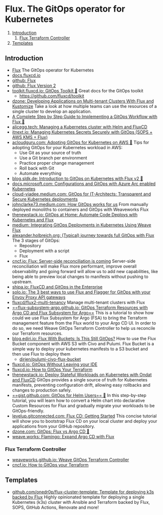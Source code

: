 # Flux. The GitOps operator for Kubernetes

1. [Introduction](#introduction)
    1. [Flux Terraform Controller](#flux-terraform-controller)
2. [Templates](#templates)

## Introduction

- [Flux](https://fluxcd.io/) The GitOps operator for Kubernetes
- [docs.fluxcd.io](https://docs.fluxcd.io/)
- [github: Flux](https://github.com/fluxcd/flux)
- [github: Flux Version 2](https://github.com/fluxcd/flux2)
- [toolkit.fluxcd.io: GitOps Toolkit 🌟](https://toolkit.fluxcd.io/) Great docs for the GitOps toolkit
    - https://github.com/fluxcd/toolkit
- [dzone: Developing Applications on Multi-tenant Clusters With Flux and Kustomize](https://dzone.com/articles/developing-applications-on-multitenant-clusters-wi) Take a look at how multiple teams can use the resources of a single cluster to develop an application.
- [A Complete Step by Step Guide to Implementing a GitOps Workflow with Flux 🌟](https://managedkube.com/gitops/flux/weaveworks/guide/tutorial/2020/05/01/a-complete-step-by-step-guide-to-implementing-a-gitops-workflow-with-flux.html)
- [alicegg.tech: Managing a Kubernetes cluster with Helm and FluxCD](https://alicegg.tech/2020/11/09/helm.html)
- [itnext.io: Managing Kubernetes Secrets Securely with GitOps (SOPS + AWS KMS + Flux)](https://itnext.io/managing-kubernetes-secrets-securely-with-gitops-b8174b4f4d30)
- [acloudguru.com: Adopting GitOps for Kubernetes on AWS 🌟](https://acloudguru.com/blog/engineering/adopting-gitops-for-kubernetes-on-aws?utm_source=linkedin&utm_medium=social&utm_campaign=kubernetesblog) Tips for adopting GitOps for your Kubernetes workload in AWS:
    - Use Git as your source of truth
    - Use a Git branch per environment
    - Practice proper change management
    - Roll back with Git
    - Automate everything
- [blog.sldk.de: Introduction to GitOps on Kubernetes with Flux v2 🌟](https://blog.sldk.de/2021/02/introduction-to-gitops-on-kubernetes-with-flux-v2/)
- [docs.microsoft.com: Configurations and GitOps with Azure Arc enabled Kubernetes](https://docs.microsoft.com/en-us/azure/azure-arc/kubernetes/conceptual-configurations)
- [cloud-viadee.medium.com: GitOps for IT-Architects: Transparent and Secure Kubernetes deployments](https://cloud-viadee.medium.com/gitops-for-it-architects-6312e7822819)
- [johnclarke73.medium.com: How GitOps works for us](https://johnclarke73.medium.com/our-continuous-delivery-journey-11d86dd68a49) From manually deployed monoliths to containers and GitOps with Weaveworks Flux
- [thenewstack.io: GitOps at Home: Automate Code Deploys with Kubernetes and Flux](https://thenewstack.io/gitops-at-home-automate-code-deploys-with-kubernetes-and-flux/)
- [medium: Integrating GitOps Deployments in Kubernetes Using Weave Flux](https://medium.com/contino-engineering/integrating-gitops-deployments-in-kubernetes-using-weave-flux-9a617ea17684)
- [alexander.holbreich.org: (Typical) journey towards full GitOps with Flux](https://alexander.holbreich.org/gitops-journey) The 3 stages of GitOps:
    - Repository
    - Deployment with a script
    - Flux
- [cncf.io: Flux: Server-side reconciliation is coming](https://www.cncf.io/blog/2021/10/07/server-side-reconciliation-is-coming/) Server-side reconciliation will make Flux more performant, improve overall observability and going forward will allow us to add new capabilities, like being able to preview local changes to manifests without pushing to upstream.
- [shipa.io: FluxCD and GitOps in the Enterprise](https://shipa.io/2021/10/fluxcd-and-gitops-in-the-enterprise/)
- [solo.io: The 3 best ways to use Flux and Flagger for GitOps with your Envoy Proxy API gateways](https://www.solo.io/blog/the-3-best-ways-to-use-flux-and-flagger-for-gitops-with-your-envoy-proxy-api-gateways)
- [fluxcd/flux2-multi-tenancy](https://github.com/fluxcd/flux2-multi-tenancy) Manage multi-tenant clusters with Flux
- [==flux-subsystem-argo.github.io: GitOps Terraform Resources with Argo CD and Flux Subsystem for Argo==](https://flux-subsystem-argo.github.io/website/tutorials/terraform/) This is a tutorial to show how could we use Flux Subsystem for Argo (FSA) to bring the Terraform management feature from the Flux world to your Argo CD UI. In order to do so, we need Weave GitOps Terraform Controller to help us reconcile our Terraform resources.
- [blog.ediri.io: Flux With Buckets: Is This Still GitOps?](https://blog.ediri.io/flux-with-buckets-is-this-still-gitops) How to use the Flux Bucket component with AWS S3 with Civo and Pulumi. Flux Bucket is a simple way to deploy your kubernetes manifests to a S3 bucket and then use Flux to deploy them
    - [dirien/pulumi-civo-flux-bucket](https://github.com/dirien/pulumi-civo-flux-bucket)
- [fluxcd.io: GitOps Without Leaving your IDE](https://fluxcd.io/blog/2022/09/gitops-without-leaving-your-ide/)
- [fluxcd.io: How to GitOps Your Terraform](https://fluxcd.io/blog/2022/09/how-to-gitops-your-terraform/)
- [thenewstack.io: Deploy Stateful Workloads on Kubernetes with Ondat and FluxCD](https://thenewstack.io/deploy-stateful-workloads-on-kubernetes-with-ondat-and-fluxcd/) GitOps provides a single source of truth for Kubernetes manifests, preventing configuration drift, allowing easy rollbacks and changes to production safely.
- [==gist.github.com: GitOps for Helm Users== 🌟](https://gist.github.com/scottrigby/a1a42c3292ec7899837c578ffdaaf92a) In this step-by-step tutorial, you will learn how to convert a Helm chart into declarative Custom Resources for Flux and gradually migrate your workloads to be GitOps-friendly.
- [levelup.gitconnected.com: Flux CD: Getting Started](https://levelup.gitconnected.com/flux-cd-getting-started-1a06671d718f) This concise tutorial will show you to bootstrap Flux CD on your local cluster and deploy your applications from your GitHub repository.
- [dzone.com: GitOps: Flux vs Argo CD 🌟](https://dzone.com/articles/gitops-flux-vs-argo-cd)
- [weave.works: Flamingo: Expand Argo CD with Flux](https://www.weave.works/blog/flamingo-expand-argo-cd-with-flux)

### Flux Terraform Controller

- [weaveworks.github.io: Weave GitOps Terraform Controller](https://weaveworks.github.io/tf-controller/)
- [cncf.io: How to GitOps your Terraform](https://www.cncf.io/blog/2022/09/30/how-to-gitops-your-terraform/)

## Templates

- [github.com/onedr0p/flux-cluster-template: Template for deploying k3s backed by Flux](https://github.com/onedr0p/flux-cluster-template) Highly opinionated template for deploying a single Kubernetes (k3s) cluster with Ansible and Terraform backed by Flux, SOPS, GitHub Actions, Renovate and more!
